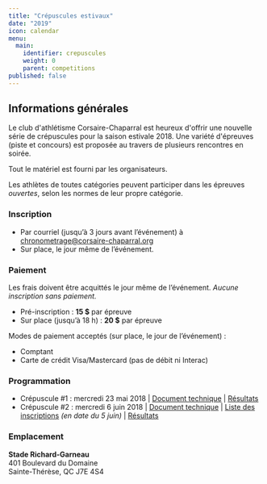```yaml
---
title: "Crépuscules estivaux"
date: "2019"
icon: calendar
menu:
  main:
    identifier: crepuscules
    weight: 0
    parent: competitions
published: false
---
```


## Informations générales

Le club d'athlétisme Corsaire-Chaparral est heureux d'offrir une nouvelle série de crépuscules pour la saison estivale 2018. Une variété d'épreuves (piste et concours) est proposée au travers de plusieurs rencontres en soirée.

Tout le matériel est fourni par les organisateurs.

Les athlètes de toutes catégories peuvent participer dans les épreuves _ouvertes_, selon les normes de leur propre catégorie.

### Inscription

* Par courriel (jusqu’à 3 jours avant l’événement) à [chronometrage@corsaire-chaparral.org](mailto:chronometrage@corsaire-chaparral.org)
* Sur place, le jour même de l’événement.

### Paiement

Les frais doivent être acquittés le jour même de l’événement. _Aucune inscription sans paiement._

* Pré-inscription : **15 $** par épreuve
* Sur place (jusqu’à 18 h) : **20 $** par épreuve


Modes de paiement acceptés (sur place, le jour de l’événement) :

* Comptant
* Carte de crédit Visa/Mastercard (pas de débit ni Interac)

### Programmation

* Crépuscule #1 : mercredi 23 mai 2018
| [Document technique](https://corsaire-chaparral.org/medias/competitions/2018/crepuscule-coch-1.pdf)
| [Résultats](/resultats/2018/crepuscule-coch-1/)
* Crépuscule #2 : mercredi 6 juin 2018
| [Document technique](https://corsaire-chaparral.org/medias/competitions/2018/crepuscule-coch-2.pdf)
| [Liste des inscriptions](https://corsaire-chaparral.org/medias/competitions/2018/crepuscule-coch-2-liste-inscriptions-v2018-06-05.pdf) _(en date du 5 juin)_ | [Résultats](/resultats/2018/crepuscule-coch-2/)

### Emplacement

**Stade Richard-Garneau**  
401 Boulevard du Domaine  
Sainte-Thérèse, QC J7E 4S4

